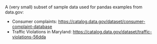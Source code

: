 A (very small) subset of sample data used for pandas examples from data.gov:
* Consumer complaints: https://catalog.data.gov/dataset/consumer-complaint-database
* Traffic Violations in Maryland: https://catalog.data.gov/dataset/traffic-violations-56dda
